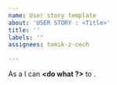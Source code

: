 ```yaml
---
name: User story template
about: 'USER STORY : <Title>'
title: ''
labels: ''
assignees: tomik-z-cech

---
```


As a **<person>** I can **<do what ?>** to **<benefits>**.
